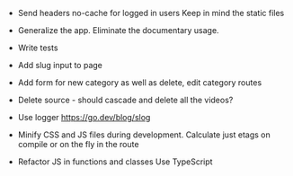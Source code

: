 * Send headers no-cache for logged in users
  Keep in mind the static files

* Generalize the app.
  Eliminate the documentary usage.

* Write tests
  
* Add slug input to page
* Add form for new category as well as delete, edit category routes
* Delete source - should cascade and delete all the videos?

* Use logger
  https://go.dev/blog/slog

* Minify CSS and JS files during development.
  Calculate just etags on compile or on the fly in the route

* Refactor JS in functions and classes
  Use TypeScript
